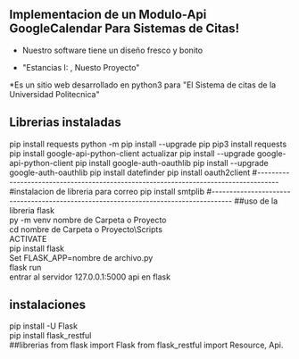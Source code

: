 ## Implementacion de un Modulo-Api GoogleCalendar Para Sistemas de Citas!
* Nuestro software tiene un diseño fresco y bonito  

* "Estancias I: , Nuesto Proyecto"

*Es un sitio web desarrollado en python3 para "El Sistema de citas de la Universidad Politecnica"

## Librerias instaladas
pip install requests
python -m pip install --upgrade pip
pip3 install requests
pip install google-api-python-client
actualizar pip install --upgrade google-api-python-client
pip install google-auth-oauthlib
pip install --upgrade google-auth-oauthlib
pip install datefinder
pip install oauth2client
#------------------------------------------------------------------------------------
#instalacion de libreria para correo
pip install smtplib
#------------------------------------------------------------------------------------
##uso de la libreria flask<br>
py -m venv nombre de Carpeta o Proyecto<br>
cd nombre de Carpeta o Proyecto\Scripts<br>
ACTIVATE<br>
pip  install flask<br>
Set FLASK_APP=nombre de archivo.py<br>
flask run<br>
entrar al servidor 127.0.0.1:5000
api en flask
## instalaciones
pip install -U Flask<br>
pip install flask_restful<br>
##librerias
from flask import Flask
from flask_restful import Resource, Api.
